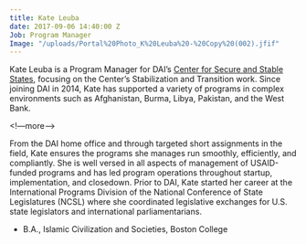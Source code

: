 ```yaml
---
title: Kate Leuba
date: 2017-09-06 14:40:00 Z
Job: Program Manager
Image: "/uploads/Portal%20Photo_K%20Leuba%20-%20Copy%20(002).jfif"
---
```


Kate Leuba is a Program Manager for DAI’s [Center for Secure and Stable States](https://www.dai.com/our-work/solutions/fragile-states), focusing on the Center’s Stabilization and Transition work. Since joining DAI in 2014, Kate has supported a variety of programs in complex environments such as Afghanistan, Burma, Libya, Pakistan, and the West Bank. 

<!—more—>

From the DAI home office and through targeted short assignments in the field, Kate ensures the programs she manages run smoothly, efficiently, and compliantly. She is well versed in all aspects of management of USAID-funded programs and has led program operations throughout startup, implementation, and closedown. Prior to DAI, Kate started her career at the International Programs Division of the National Conference of State Legislatures (NCSL) where she coordinated legislative exchanges for U.S. state legislators and international parliamentarians.

* B.A., Islamic Civilization and Societies, Boston College
